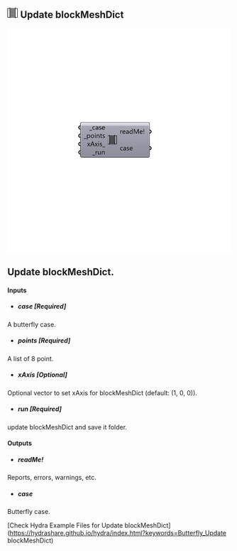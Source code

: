 ## ![](../../images/icons/Update_blockMeshDict.png) Update blockMeshDict

![](../../images/components/Update_blockMeshDict.png)

Update blockMeshDict.
 -

#### Inputs
* ##### case [Required]
A butterfly case.
* ##### points [Required]
A list of 8 point.
* ##### xAxis [Optional]
Optional vector to set xAxis for blockMeshDict (default: (1, 0, 0)).
* ##### run [Required]
update blockMeshDict and save it folder.

#### Outputs
* ##### readMe!
Reports, errors, warnings, etc.
* ##### case
Butterfly case.


[Check Hydra Example Files for Update blockMeshDict](https://hydrashare.github.io/hydra/index.html?keywords=Butterfly_Update blockMeshDict)